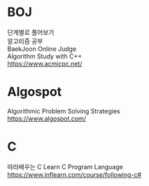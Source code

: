 # BOJ
단계별로 풀어보기<br>
알고리즘 공부<br>
BaekJoon Online Judge<br>
Algorithm Study with C++<br>
https://www.acmicpc.net/

# Algospot
Algorithmic Problem Solving Strategies<br>
https://www.algospot.com/

# C
따라배우는 C
Learn C Program Language<br>
https://www.inflearn.com/course/following-c#
